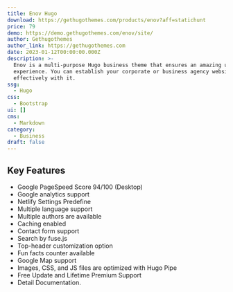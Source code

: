 ```yaml
---
title: Enov Hugo
download: https://gethugothemes.com/products/enov?aff=statichunt
price: 79
demo: https://demo.gethugothemes.com/enov/site/
author: Gethugothemes
author_link: https://gethugothemes.com
date: 2023-01-12T00:00:00.000Z
description: >-
  Enov is a multi-purpose Hugo business theme that ensures an amazing user
  experience. You can establish your corporate or business agency website
  effectively with it.
ssg:
  - Hugo
css:
  - Bootstrap
ui: []
cms:
  - Markdown
category:
  - Business
draft: false
---
```

## Key Features

- Google PageSpeed Score 94/100 (Desktop)
- Google analytics support
- Netlify Settings Predefine
- Multiple language support
- Multiple authors are available
- Caching enabled
- Contact form support
- Search by fuse.js
- Top-header customization option
- Fun facts counter available
- Google Map support
- Images, CSS, and JS files are optimized with Hugo Pipe
- Free Update and Lifetime Premium Support
- Detail Documentation.

